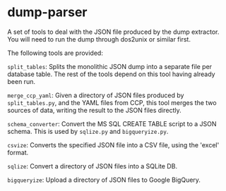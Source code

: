 dump-parser
===========

A set of tools to deal with the JSON file produced by the dump extractor. You will need to run the dump through dos2unix or similar first.

The following tools are provided:

`split_tables`:
  Splits the monolithic JSON dump into a separate file per database table. The rest of the tools depend on this tool having already been run.

`merge_ccp_yaml`:
  Given a directory of JSON files produced by `split_tables.py`, and the YAML files from CCP, this tool merges the two sources of data, writing the result to the JSON files directly.

`schema_converter`:
  Convert the MS SQL CREATE TABLE script to a JSON schema. This is used by `sqlize.py` and `bigqueryize.py`.

`csvize`:
  Converts the specified JSON file into a CSV file, using the 'excel' format.

`sqlize`:
  Convert a directory of JSON files into a SQLite DB.

`bigqueryize`:
  Upload a directory of JSON files to Google BigQuery.
